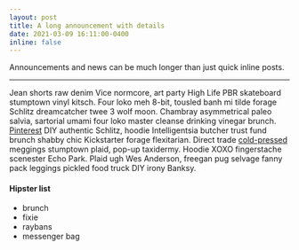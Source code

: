 ```yaml
---
layout: post
title: A long announcement with details
date: 2021-03-09 16:11:00-0400
inline: false
---
```


Announcements and news can be much longer than just quick inline posts.

***

Jean shorts raw denim Vice normcore, art party High Life PBR
skateboard stumptown vinyl kitsch. Four loko meh 8-bit, tousled banh
mi tilde forage Schlitz dreamcatcher twee 3 wolf moon. Chambray
asymmetrical paleo salvia, sartorial umami four loko master cleanse
drinking vinegar brunch. <a href="https://www.pinterest.com"
target="blank">Pinterest</a> DIY authentic Schlitz, hoodie
Intelligentsia butcher trust fund brunch shabby chic Kickstarter
forage flexitarian. Direct trade <a
href="https://en.wikipedia.org/wiki/Cold-pressed_juice"
target="blank">cold-pressed</a> meggings stumptown plaid, pop-up
taxidermy. Hoodie XOXO fingerstache scenester Echo Park. Plaid ugh Wes
Anderson, freegan pug selvage fanny pack leggings pickled food truck
DIY irony Banksy.

#### Hipster list
<ul>
    <li>brunch</li>
    <li>fixie</li>
    <li>raybans</li>
    <li>messenger bag</li>
</ul>



